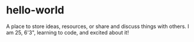 # hello-world
A place to store ideas, resources, or share and discuss things with others.
I am 25, 6'3", learning to code, and excited about it!
